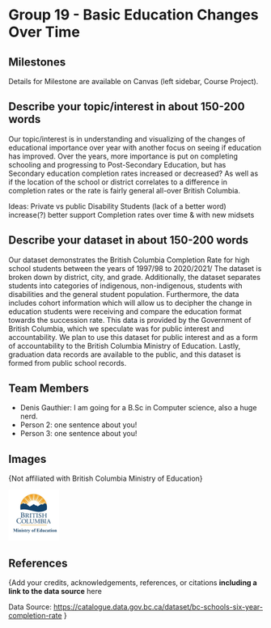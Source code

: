 # Group 19 - Basic Education Changes Over Time


## Milestones

Details for Milestone are available on Canvas (left sidebar, Course Project).

## Describe your topic/interest in about 150-200 words

Our topic/interest is in understanding and visualizing of the changes of educational importance over year with another focus on seeing if education has improved. Over the years, more importance is put on completing schooling and progressing to Post-Secondary Education, but has Secondary education completion rates increased or decreased? As well as if the location of the school or district correlates to a difference in completion rates or the rate is fairly general all-over British Columbia.


Ideas:
Private vs public
Disability Students (lack of a better word) increase(?) better support
Completion rates over time & with new midsets


## Describe your dataset in about 150-200 words

Our dataset demonstrates the British Columbia Completion Rate for high school students between the years of 1997/98 to 2020/2021/ The dataset is broken down by district, city, and grade. Additionally, the dataset separates students into categories of indigenous, non-indigenous, students with disabilities and the general student population. Furthermore, the data includes cohort information which will allow us to decipher the change in education students were receiving and compare the education format towards the succession rate. This data is provided by the Government of British Columbia, which we speculate was for public interest and accountability. We plan to use this dataset for public interest and as a form of accountability to the British Columbia Ministry of Education. Lastly, graduation data records are available to the public, and this dataset is formed from public school records.  
## Team Members

- Denis Gauthier: I am going for a B.Sc in Computer science, also a huge nerd.
- Person 2: one sentence about you!
- Person 3: one sentence about you!

## Images

{Not affiliated with British Columbia Ministry of Education}

<img src ="images/bcminofed.jpg" width="100px">

## References

{Add your credits, acknowledgements, references, or citations **including a link to the data source** here

Data Source: https://catalogue.data.gov.bc.ca/dataset/bc-schools-six-year-completion-rate
}


